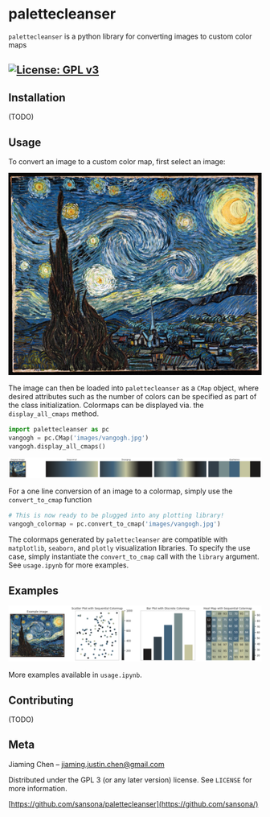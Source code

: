 # palettecleanser
`palettecleanser` is a python library for converting images to custom color maps

[![License: GPL v3](https://img.shields.io/badge/License-GPLv3-blue.svg)](https://www.gnu.org/licenses/gpl-3.0)
---
## Installation
(TODO)

## Usage
To convert an image to a custom color map, first select an image:

![vangogh_image](images/vangogh.jpg?raw=true "Starry Night")

The image can then be loaded into `palettecleanser` as a `CMap` object, where desired attributes such as the number of colors can be specified as part of the class initialization. Colormaps can be displayed via. the `display_all_cmaps` method.
```python
import palettecleanser as pc
vangogh = pc.CMap('images/vangogh.jpg')
vangogh.display_all_cmaps()
```
![vangogh_cmap](images/examples/vangogh_cmaps.png "Vangogh CMap Examples")

For a one line conversion of an image to a colormap, simply use the `convert_to_cmap` function
```python
# This is now ready to be plugged into any plotting library!
vangogh_colormap = pc.convert_to_cmap('images/vangogh.jpg')
```

The colormaps generated by `palettecleanser` are compatible with `matplotlib`, `seaborn`, and `plotly` visualization libraries. To specify the use case, simply instantiate the `convert_to_cmap` call with the `library` argument. See `usage.ipynb` for more examples.

## Examples
![vangogh_example](images/examples/vangogh_output.png)

More examples available in `usage.ipynb`.

## Contributing
(TODO)
## Meta
Jiaming Chen –  jiaming.justin.chen@gmail.com

Distributed under the GPL 3 (or any later version) license. See ``LICENSE`` for more information.

[https://github.com/sansona/palettecleanser](https://github.com/sansona/)
